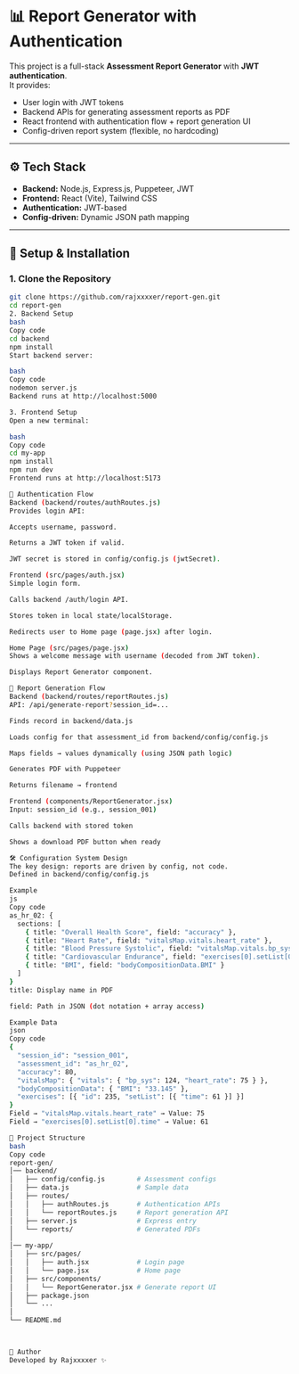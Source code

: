 # 📊 Report Generator with Authentication

This project is a full-stack **Assessment Report Generator** with **JWT authentication**.  
It provides:
- User login with JWT tokens
- Backend APIs for generating assessment reports as PDF
- React frontend with authentication flow + report generation UI
- Config-driven report system (flexible, no hardcoding)

---

## ⚙️ Tech Stack
- **Backend:** Node.js, Express.js, Puppeteer, JWT
- **Frontend:** React (Vite), Tailwind CSS
- **Authentication:** JWT-based
- **Config-driven:** Dynamic JSON path mapping

---

## 🚀 Setup & Installation

### 1. Clone the Repository
```bash
git clone https://github.com/rajxxxxer/report-gen.git
cd report-gen
2. Backend Setup
bash
Copy code
cd backend
npm install
Start backend server:

bash
Copy code
nodemon server.js
Backend runs at http://localhost:5000

3. Frontend Setup
Open a new terminal:

bash
Copy code
cd my-app
npm install
npm run dev
Frontend runs at http://localhost:5173

🔑 Authentication Flow
Backend (backend/routes/authRoutes.js)
Provides login API:

Accepts username, password.

Returns a JWT token if valid.

JWT secret is stored in config/config.js (jwtSecret).

Frontend (src/pages/auth.jsx)
Simple login form.

Calls backend /auth/login API.

Stores token in local state/localStorage.

Redirects user to Home page (page.jsx) after login.

Home Page (src/pages/page.jsx)
Shows a welcome message with username (decoded from JWT token).

Displays Report Generator component.

📄 Report Generation Flow
Backend (backend/routes/reportRoutes.js)
API: /api/generate-report?session_id=...

Finds record in backend/data.js

Loads config for that assessment_id from backend/config/config.js

Maps fields → values dynamically (using JSON path logic)

Generates PDF with Puppeteer

Returns filename → frontend

Frontend (components/ReportGenerator.jsx)
Input: session_id (e.g., session_001)

Calls backend with stored token

Shows a download PDF button when ready

🛠️ Configuration System Design
The key design: reports are driven by config, not code.
Defined in backend/config/config.js

Example
js
Copy code
as_hr_02: {
  sections: [
    { title: "Overall Health Score", field: "accuracy" },
    { title: "Heart Rate", field: "vitalsMap.vitals.heart_rate" },
    { title: "Blood Pressure Systolic", field: "vitalsMap.vitals.bp_sys" },
    { title: "Cardiovascular Endurance", field: "exercises[0].setList[0].time" },
    { title: "BMI", field: "bodyCompositionData.BMI" }
  ]
}
title: Display name in PDF

field: Path in JSON (dot notation + array access)

Example Data
json
Copy code
{
  "session_id": "session_001",
  "assessment_id": "as_hr_02",
  "accuracy": 80,
  "vitalsMap": { "vitals": { "bp_sys": 124, "heart_rate": 75 } },
  "bodyCompositionData": { "BMI": "33.145" },
  "exercises": [{ "id": 235, "setList": [{ "time": 61 }] }]
}
Field → "vitalsMap.vitals.heart_rate" → Value: 75
Field → "exercises[0].setList[0].time" → Value: 61

📂 Project Structure
bash
Copy code
report-gen/
│── backend/
│   ├── config/config.js        # Assessment configs
│   ├── data.js                 # Sample data
│   ├── routes/
│   │   ├── authRoutes.js       # Authentication APIs
│   │   └── reportRoutes.js     # Report generation API
│   ├── server.js               # Express entry
│   └── reports/                # Generated PDFs
│
│── my-app/
│   ├── src/pages/
│   │   ├── auth.jsx            # Login page
│   │   └── page.jsx            # Home page
│   ├── src/components/
│   │   └── ReportGenerator.jsx # Generate report UI
│   ├── package.json
│   └── ...
│
└── README.md



👤 Author
Developed by Rajxxxxer ✨
